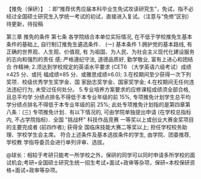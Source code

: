 【推免（保研）】
：即“推荐优秀应届本科毕业生免试攻读研究生”，免试，指不必经过全国硕士研究生入学统一考试的初试，直接进入复试。（注意与“免修”区别）
 待更新，待投稿
 
第三章  推免的条件
第七条 各学院结合本单位实际情况, 在不低于学校推免生基本 条件的基础上, 自行制订推免生遴选条件．
(一) 基本条件
1.拥护党的基本路线, 有正确的世界观、人生观、价值观, 有 为祖国、为人民、为社会主义现代化建设服务的志向和强烈的责任 感; 严格遵纪守法, 道德品质好, 勤学敬业, 富有上进心和团结合 作精神;
2.须达到学校规定的英语水平要求 (CET6 （大学英语六级考试）成绩≥425 分、或托 福成绩≥85 分、或雅思成绩≥6.0);
3.在校期间至少获得一次下列奖项．校级优秀学生奖学金、国 家励志奖学金、国家奖学金;
4.在校期间无任何违法违纪行为, 未受过任何处分。
 5.专业培养方案要求的应修课程成绩须全部合格, 且总平均学 分绩点排名不得低于本专业年级的前 15%, 专项推免计划学生总平均 学分绩点排名不得低于本专业年级的前 25%;
此处专项推免计划指的是第四章第八条：(三) 专项推免计划．有以下情况的, 可由学院单独提出申请 	(在学校总指标内, 不占学院指标)．全国 "挑战杯" 科技作品竞赛 一等奖以上或创业大赛金奖项目的主要完成者 (前四作者); 获得全 国临床技能大赛二等奖以上; 担任学校校务助理、学校学生会主席。
符合上述条件及基本选拔条件的学生, 由学院、团委推荐, 学校教 学指导委员会进行单列评审、选拔。

@球长：相较于考研只能考一所学校之外，保研的同学可以同时申请多所学校的面试机会;考研=全国硕士研究生统一招生考试+面试+政审等杂项，保研=本校保研资格+面试+政审等杂项。
